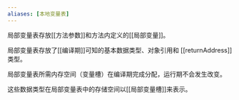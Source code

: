 ```yaml
---
aliases: [本地变量表]
---
```


局部变量表存放[[方法参数]]和方法内定义的[[局部变量]]。

局部变量表存放了[[编译期]]可知的基本数据类型、对象引用和 [[returnAddress]] 类型。

局部变量表所需内存空间（变量槽）在编译期完成分配，运行期不会发生改变。

这些数据类型在局部变量表中的存储空间以[[局部变量槽]]来表示。